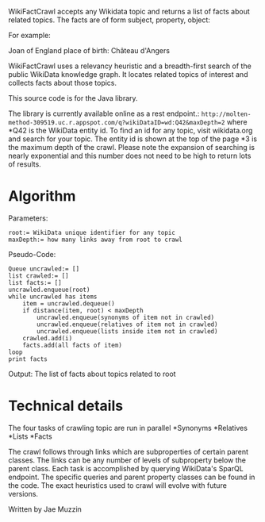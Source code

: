 WikiFactCrawl accepts any Wikidata topic and returns a list of facts about related
topics.  The facts are of form subject, property, object:

For example: 

Joan of England place of birth: Château d'Angers

WikiFactCrawl uses a relevancy heuristic and a breadth-first search of the 
public WikiData knowledge graph.  It locates related topics of interest and
collects facts about those topics.

This source code is for the Java library.

The library is currently available online as a rest endpoint.:
```http://molten-method-309519.uc.r.appspot.com/q?wikiDataID=wd:Q42&maxDepth=2```
where 
*Q42 is the WikiData entity id.  To find an id for any topic,
visit wikidata.org and search for your topic.  The entity id
is shown at the top of the page
*3 is the maximum depth of the crawl. Please note the expansion of searching
is nearly exponential and this number does not need to be high to return
lots of results.


Algorithm
================
Parameters: 
```
root:= WikiData unique identifier for any topic
maxDepth:= how many links away from root to crawl
```

Pseudo-Code:
```
Queue uncrawled:= []
list crawled:= []
list facts:= []
uncrawled.enqueue(root)
while uncrawled has items
    item = uncrawled.dequeue()
    if distance(item, root) < maxDepth
        uncrawled.enqueue(synonyms of item not in crawled)
        uncrawled.enqueue(relatives of item not in crawled)
        uncrawled.enqueue(lists inside item not in crawled)
    crawled.add(i)
    facts.add(all facts of item)
loop
print facts
```
Output:
The list of facts about topics related to root

Technical details
================
The four tasks of crawling topic are run in parallel
*Synonyms
*Relatives
*Lists
*Facts

The crawl follows through links which are subproperties of certain parent classes.
The links can be any number of levels of subproperty below the parent class.  Each
task is accomplished by querying WikiData's SparQL endpoint.  The specific queries
and parent property classes can be found in the code. The exact heuristics
used to crawl will evolve with future versions.

Written by Jae Muzzin
